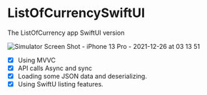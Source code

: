 # ListOfCurrencySwiftUI
The ListOfCurrency app SwiftUI version


![Simulator Screen Shot - iPhone 13 Pro - 2021-12-26 at 03 13 51](https://user-images.githubusercontent.com/96667197/147395942-857be699-4d9f-4468-ae10-22aa7de2ae7a.png)

- [x] Using MVVC
- [x] API calls Async and sync
- [x] Loading some JSON data and deserializing.
- [x] Using SwiftU listing features.
